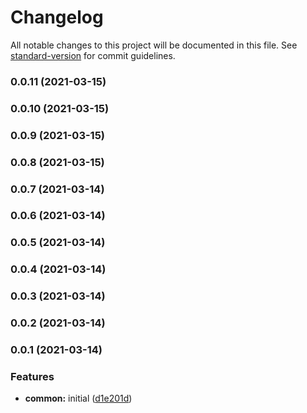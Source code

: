 # Changelog

All notable changes to this project will be documented in this file. See [standard-version](https://github.com/conventional-changelog/standard-version) for commit guidelines.

### 0.0.11 (2021-03-15)

### 0.0.10 (2021-03-15)

### 0.0.9 (2021-03-15)

### 0.0.8 (2021-03-15)

### 0.0.7 (2021-03-14)

### 0.0.6 (2021-03-14)

### 0.0.5 (2021-03-14)

### 0.0.4 (2021-03-14)

### 0.0.3 (2021-03-14)

### 0.0.2 (2021-03-14)

### 0.0.1 (2021-03-14)


### Features

* **common:** initial ([d1e201d](https://github.com/Schirbak/scope-list/commit/d1e201d8dadf6371216109784a1969618a895a3e))
